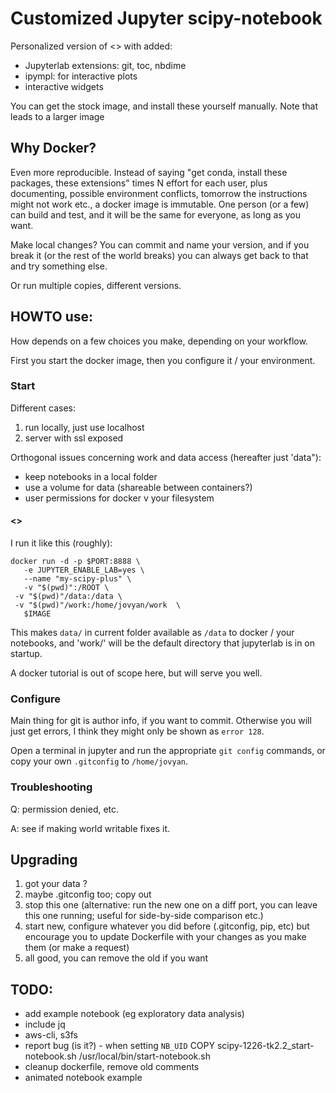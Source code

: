 # Customized Jupyter scipy-notebook

Personalized version of <<put dockerhub link>>
with added:

- Jupyterlab extensions:  git, toc, nbdime
- ipympl:  for interactive plots
- interactive widgets

You can get the stock image, and install these yourself manually.
Note that leads to a larger image

## Why Docker?

Even more reproducible.
Instead of saying "get conda, install these packages, these extensions"
times N effort for each user,
plus documenting, possible environment conflicts,
tomorrow the instructions might not work etc.,
a docker image is immutable.
One person (or a few) can build and test, and it will be the same for everyone,
as long as you want.

Make local changes?  You can commit and name your version,
and if you break it (or the rest of the world breaks)
you can always get back to that and try something else.

Or run multiple copies, different versions.

## HOWTO use:

How depends on a few choices you make, depending on your workflow.

First you start the docker image, then you configure it / your environment.

### Start

Different cases:
1. run locally, just use localhost
1. server with ssl exposed

Orthogonal issues concerning work and data access
(hereafter just 'data"):
* keep notebooks in a local folder
* use a volume for data (shareable between containers?)
* user permissions for docker v your filesystem

#### <<example incantations to come>>
I run it like this (roughly):

    docker run -d -p $PORT:8888 \
	   -e JUPYTER_ENABLE_LAB=yes \
	   --name "my-scipy-plus" \
	   -v "$(pwd)":/ROOT \
	 -v "$(pwd)"/data:/data \
	 -v "$(pwd)"/work:/home/jovyan/work  \
	   $IMAGE

This makes `data/` in current folder available as `/data` to docker / your notebooks,
and 'work/' will be the default directory that jupyterlab is in on startup.

A docker tutorial is out of scope here, but will serve you well.

### Configure
Main thing for git is author info, if you want to commit.
Otherwise you will just get errors, I think they might only be shown as `error 128`.

Open a terminal in jupyter and run the appropriate `git config` commands, or copy your own `.gitconfig` to `/home/jovyan`.

### Troubleshooting

Q:  permission denied, etc.

A:  see if making world writable fixes it.


## Upgrading
1. got your data ?
2. maybe .gitconfig too; copy out
3. stop this one
   (alternative:  run the new one on a diff port, you can leave this one running;
    useful for side-by-side comparison etc.)
4. start new, configure whatever you did before (.gitconfig, pip, etc)
   but encourage you to update Dockerfile with your changes as you make them
   (or make a request)
5. all good, you can remove the old if you want


## TODO:
- add example notebook (eg exploratory data analysis)
- include jq
- aws-cli, s3fs
- report bug (is it?) - when setting `NB_UID`
    COPY scipy-1226-tk2.2_start-notebook.sh  /usr/local/bin/start-notebook.sh 
- cleanup dockerfile, remove old comments
- animated notebook example